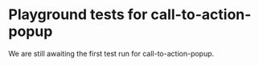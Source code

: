 # Playground tests for call-to-action-popup
We are still awaiting the first test run for call-to-action-popup.
